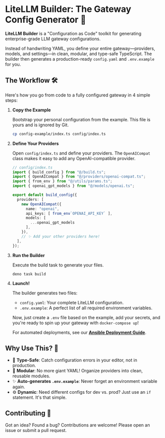 # LiteLLM Builder: The Gateway Config Generator 🚀

**LiteLLM Builder** is a "Configuration as Code" toolkit for generating enterprise-grade LLM gateway configurations.

Instead of handwriting YAML, you define your entire gateway—providers, models, and settings—in clean, modular, and type-safe TypeScript. The builder then generates a production-ready `config.yaml` and `.env.example` for you.

## The Workflow 🛠️

Here's how you go from code to a fully configured gateway in 4 simple steps:

1.  **Copy the Example**

    Bootstrap your personal configuration from the example. This file is yours and is ignored by Git.

    ```bash
    cp config-example/index.ts config/index.ts
    ```

2.  **Define Your Providers**

    Open `config/index.ts` and define your providers. The `OpenAICompat` class makes it easy to add any OpenAI-compatible provider.

    ```typescript
    // config/index.ts
    import { build_config } from "@/build.ts";
    import { OpenAICompat } from "@/providers/openai-compat.ts";
    import { from_env } from "@/utils/params.ts";
    import { openai_gpt_models } from "@/models/openai.ts";

    export default build_config({
      providers: [
        new OpenAICompat({
          name: "openai",
          api_keys: [ from_env`OPENAI_API_KEY` ],
          models: [
            ...openai_gpt_models
          ],
        }),
        // ✨ Add your other providers here!
      ],
    });
    ```

3.  **Run the Builder**

    Execute the build task to generate your files.

    ```bash
    deno task build
    ```

4.  **Launch!**

    The builder generates two files:
    -   `config.yaml`: Your complete LiteLLM configuration.
    -   `.env.example`: A perfect list of all required environment variables.

    Now, just create a `.env` file based on the example, add your secrets, and you're ready to spin up your gateway with `docker-compose up`!

    For automated deployments, see our [**Ansible Deployment Guide**](./docs/deployment-with-ansible.md).

## Why Use This? 🤔

-   🧠 **Type-Safe**: Catch configuration errors in your editor, not in production.
-   🧩 **Modular**: No more giant YAML! Organize providers into clean, reusable modules.
-   ✨ **Auto-generates `.env.example`**: Never forget an environment variable again.
-   ⚙️ **Dynamic**: Need different configs for dev vs. prod? Just use an `if` statement. It's that simple.

## Contributing 🤝

Got an idea? Found a bug? Contributions are welcome! Please open an issue or submit a pull request. 